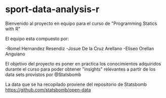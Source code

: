# sport-data-analysis-r

Bienvenido al proyecto en equipo para el curso de "Programming Statics with R"

El equipo esta compuesto por:

-Romel Hernandez Resendiz
-Josue De la Cruz Arellano
-Eliseo Orellan Anguiano

El objetivo del proyecto es poner en practica los conocimientos adquiridos durante el curso para poder obtener "insights" relevantes a partir de los data sets provistos por @Statsbomb

La data que se ha recopilado proviene del repositorio de Statsbomb https://github.com/statsbomb/open-data 



